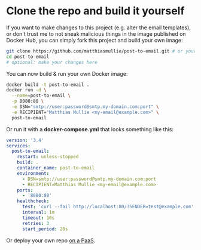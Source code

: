 # Clone the repo and build it yourself

If you want to make changes to this project (e.g. alter the email templates), or don't trust me to not sneak malicious things in the image published on Docker Hub, you can simply fork this project and build your own image:

```sh
git clone https://github.com/matthiasmullie/post-to-email.git # or your own fork
cd post-to-email
# optional: make your changes here
```

You can now build & run your own Docker image:

```sh
docker build -t post-to-email .
docker run -d \
  --name=post-to-email \
  -p 8080:80 \
  -e DSN="smtp://user:password@smtp.my-domain.com:port" \
  -e RECIPIENT="Matthias Mullie <my-email@example.com>" \
  post-to-email
```

Or run it with a **docker-compose.yml** that looks something like this:

```yaml
version: '3.4'
services:
  post-to-email:
    restart: unless-stopped
    build: .
    container_name: post-to-email
    environment:
      - DSN=smtp://user:password@smtp.my-domain.com:port
      - RECIPIENT=Matthias Mullie <my-email@example.com>
    ports:
      - '8080:80'
    healthcheck:
      test: 'curl --fail http://localhost:80/?SENDER=test@example.com'
      interval: 1m
      timeout: 10s
      retries: 3
      start_period: 20s
```

Or deploy your own repo [on a PaaS](1-paas.md).
